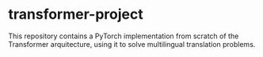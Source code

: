 # transformer-project
This repository contains a PyTorch implementation from scratch of the Transformer arquitecture, using it to solve multilingual translation problems.
